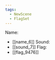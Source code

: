 ```yaml
---
tags:
  - NewScene
  - FlagSet
---
```

Name:
- [[name_6]]
Sound:
- [[sound_7]]
Flag:
- [[flag_9476]]
